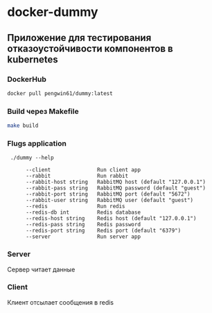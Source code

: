# docker-dummy


## Приложение для тестирования отказоустойчивости компонентов в kubernetes

### DockerHub

```bash
docker pull pengwin61/dummy:latest
```

### Build через Makefile

```bash
make build
```

### Flugs application
``` ./dummy --help```
```
      --client               Run client app
      --rabbit               Run rabbit
      --rabbit-host string   RabbitMQ host (default "127.0.0.1")
      --rabbit-pass string   RabbitMQ password (default "guest")
      --rabbit-port string   RabbitMQ port (default "5672")
      --rabbit-user string   RabbitMQ user (default "guest")
      --redis                Run redis
      --redis-db int         Redis database
      --redis-host string    Redis host (default "127.0.0.1")
      --redis-pass string    Redis password
      --redis-port string    Redis port (default "6379")
      --server               Run server app
```
### Server
Сервер читает данные

### Client
Клиент отсылает сообщения в redis

